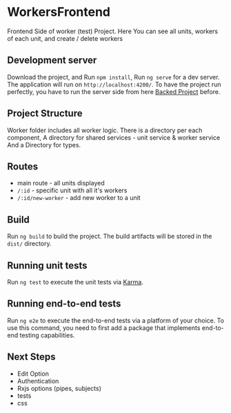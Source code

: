 # WorkersFrontend

Frontend Side of worker (test) Project. 
Here You can see all units, workers of each unit, and create / delete workers

## Development server
Download the project, and Run `npm install`, 
Run `ng serve` for a dev server. The application will run on `http://localhost:4200/`.
To have the project run perfectly, you have to run the server side from here  [Backed Project](https://github.com/chanakamin/workers)  before.

## Project Structure

Worker folder includes all worker logic. 
There is a directory per each component,
A directory for shared services - unit service & worker service
And a Directory for types.

## Routes

- main route - all units displayed
- `/:id` - specific unit with all it's workers
- `/:id/new-worker` - add new worker to a unit
## Build

Run `ng build` to build the project. The build artifacts will be stored in the `dist/` directory.

## Running unit tests

Run `ng test` to execute the unit tests via [Karma](https://karma-runner.github.io).

## Running end-to-end tests

Run `ng e2e` to execute the end-to-end tests via a platform of your choice. To use this command, you need to first add a package that implements end-to-end testing capabilities.

## Next Steps

- Edit Option
- Authentication
- Rxjs options (pipes, subjects)
- tests
- css
